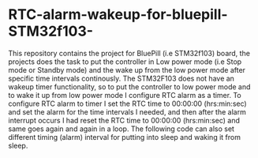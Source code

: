 # RTC-alarm-wakeup-for-bluepill-STM32f103-

This repository contains the project for BluePill (i.e STM32f103) board, the projects does the task to put the controller in Low power mode (i.e Stop mode or Standby mode) and the wake up from the low power mode after specific time intervals continously. 
The STM32F103 does not have an wakeup timer functionality, so to put the controller to low power mode and to wake it up from low power mode I configure RTC alarm as a timer.
To configure RTC alarm to timer I set the RTC time to 00:00:00 (hrs:min:sec) and set the alarm for the time intervals I needed, and then after the alarm interrupt occurs I had reset the RTC time to 00:00:00 (hrs:min:sec) and same goes again and again in a loop.
The following code can also set different timing (alarm) interval for putting into sleep and waking it from sleep.
